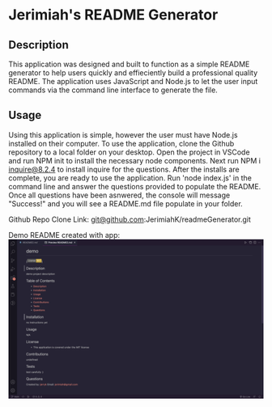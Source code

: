 # Jerimiah's README Generator

## Description

This application was designed and built to function as a simple README generator to help users quickly and effieciently build a professional quality README. The application uses JavaScript and Node.js to let the user input commands via the command line interface to generate the file.

## Usage

Using this application is simple, however the user must have Node.js installed on their computer. To use the application, clone the Github repository to a local folder on your desktop. Open the project in VSCode and run NPM init to install the necessary node components. Next run NPM i inquire@8.2.4 to install inquire for the questions.
After the installs are complete, you are ready to use the application. Run 'node index.js' in the command line and answer the questions provided to populate the README. Once all questions have been asnwered, the console will message "Success!" and you will see a README.md file populate in your folder.

Github Repo Clone Link: git@github.com:JerimiahK/readmeGenerator.git

Demo README created with app:
![](images/Screen%20Shot%202022-11-22%20at%206.26.48%20PM.png)
